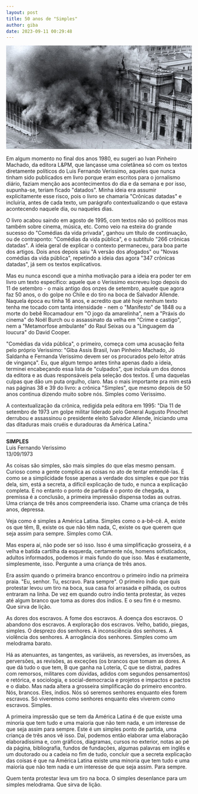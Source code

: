 ```yaml
---
layout: post
title: 50 anos de "Simples"
author: giba
date: 2023-09-11 00:29:48
---
```

![](/uploads/golpe-no-chile.jpg)

Em algum momento no final dos anos 1980, eu sugeri ao Ivan Pinheiro Machado, da editora L&PM, que lançasse uma coletânea só com os textos diretamente políticos do Luis Fernando Verissimo, aqueles que nunca tinham sido publicados em livro porque eram escritos para o jornalismo diário, faziam menção aos acontecimentos do dia e da semana e por isso, supunha-se, teriam ficado "datados". Minha ideia era assumir explicitamente esse risco, pois o livro se chamaria "Crônicas datadas" e incluiria, antes de cada texto, um parágrafo contextualizando o que estava acontecendo naquele dia, ou naqueles dias.

O livro acabou saindo em agosto de 1995, com textos não só políticos mas também sobre cinema, música, etc. Como veio na esteira do grande sucesso do "Comédias da vida privada", ganhou um título de continuação, ou de contraponto: "Comédias da vida pública", e o subtítulo "266 crônicas datadas". A ideia geral de explicar o contexto permaneceu, para boa parte dos artigos. Dois anos depois saiu "A versão dos afogados" ou "Novas comédias da vida pública", repetindo a ideia das agora "347 crônicas datadas", já sem os textos explicativos.

Mas eu nunca escondi que a minha motivação para a ideia era poder ter em livro um texto específico: aquele que o Verissimo escreveu logo depois do 11 de setembro - o mais antigo dos onzes de setembro, aquele que agora faz 50 anos, o do golpe no Chile e do tiro na boca de Salvador Allende. Naquela época eu tinha 16 anos, e acredito que até hoje nenhum texto tenha me tocado com tanta intensidade - nem o "Manifesto" de 1848 ou a morte do bebê Rocamadour em "O jogo da amarelinha", nem a "Práxis do cinema" do Noël Burch ou o assassinato da velha em "Crime e castigo", nem a "Metamorfose ambulante" do Raul Seixas ou a "Linguagem da loucura" do David Cooper.

"Comédias da vida pública", o primeiro, começa com uma acusação feita pelo próprio Verissimo: "Giba Assis Brasil, Ivan Pinheiro Machado, Jó Saldanha e Fernanda Verissimo devem ser os procurados pelo leitor atrás de vingança". Eu, que algum tempo antes tinha apenas dado a ideia, terminei encabeçando essa lista de "culpados", que incluía um dos donos da editora e as duas responsáveis pela seleção dos textos. É uma daquelas culpas que dão um puta orgulho, claro. Mas o mais importante pra mim está nas páginas 38 e 39 do livro: a crônica "Simples", que mesmo depois de 50 anos continua dizendo muito sobre nós. Simples como Verissimo.

A contextualização da crônica, redigida pela editora em 1995: "Dia 11 de setembro de 1973 um golpe militar liderado pelo General Augusto Pinochet derrubou e assassinou o presidente eleito Salvador Allende, iniciando uma das ditaduras mais cruéis e duradouras da América Latina."

- - -

**SIMPLES**\
Luis Fernando Verissimo\
13/09/1973

As coisas são simples, são mais simples do que elas mesmo pensam. Curioso como a gente complica as coisas no ato de tentar entendê-las. É como se a simplicidade fosse apenas a verdade dos simples e que por trás dela, sim, está a secreta, a difícil explicação de tudo, e nunca a explicação completa. E no entanto o ponto de partida é o ponto de chegada, a premissa é a conclusão, a primeira impressão dispensa todas as outras. Uma criança de três anos compreenderia isso. Chame uma criança de três anos, depressa. 

Veja como é simples a América Latina. Simples como o a-bê-cê. A, existe os que têm, B, existe os que não têm nada, C, existe os que querem que seja assim para sempre. Simples como CIA. 

Mas espera aí, não pode ser só isso. Isso é uma simplificação grosseira, é a velha e batida cartilha da esquerda, certamente nós, homens sofisticados, adultos informados, podemos ir mais fundo do que isso. Mas é exatamente, simplesmente, isso. Pergunte a uma criança de três anos. 

Era assim quando o primeira branco encontrou o primeiro índio na primeira praia. "Eu, senhor. Tu, escravo. Para sempre". O primeiro índio que quis protestar levou um tiro na boca, sua casa foi arrasada e pilhada, os outros entraram na linha. De vez em quando outro índio tenta protestar, às vezes até algum branco que toma as dores dos índios. E o seu fim é o mesmo. Que sirva de lição. 

As dores dos escravos. A fome dos escravos. A doença dos escravos. O abandono dos escravos. A exploração dos escravos. Velho, batido, piegas, simples. O desprezo dos senhores. A inconsciência dos senhores. A violência dos senhores. A arrogância dos senhores. Simples como um melodrama barato. 

Há as atenuantes, as tangentes, as variáveis, as reversões, as inversões, as perversões, as revisões, as exceções (os brancos que tomam as dores. A que dá tudo o que tem, B que ganha na Loteria, C que se distrai, padres com remorsos, militares com dúvidas, adidos com segundos pensamentos) e retórica, e sociologia, e social-democracia e projetos e impactos e pactos e o diabo. Mas nada altera a grosseira simplificação do primeiro encontro. Nós, brancos. Eles, índios. Nós só seremos senhores enquanto eles forem escravos. Só viveremos como senhores enquanto eles viverem como escravos. Simples. 

A primeira impressão que se tem da América Latina é de que existe uma minoria que tem tudo e uma maioria que não tem nada, e um interesse de que seja assim para sempre. Este é um simples ponto de partida, uma criança de três anos vê isso. Daí, podemos então elaborar uma elaboração elaboradíssima e, com gráficos, diagramas, cursos no exterior, notas ao pé da página, bibliografia, fundos de fundações, algumas palavras em inglês e um doutorado ou a cadeia no fim de tudo, concluir que a secreta explicação das coisas é que na América Latina existe uma minoria que tem tudo e uma maioria que não tem nada e um interesse de que seja assim. Para sempre. 

Quem tenta protestar leva um tiro na boca. O simples desenlance para um simples melodrama. Que sirva de lição.